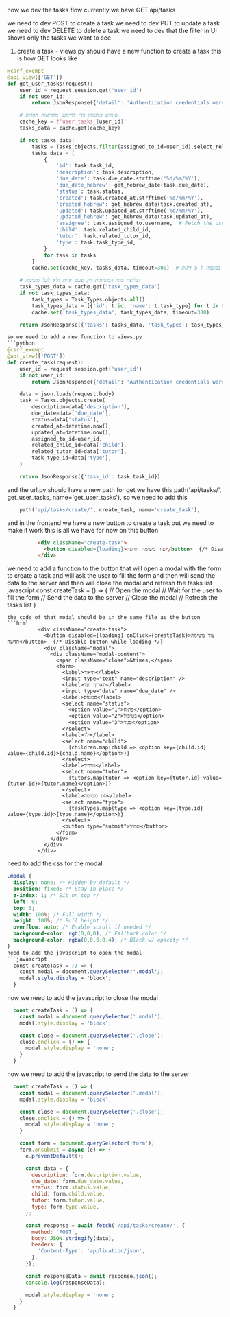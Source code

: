 now we dev the tasks flow
currently we have GET api/tasks

we need to dev POST to create a task
we need to dev PUT to update a task
we need to dev DELETE to delete a task
we need to dev that the filter in UI shows only the tasks we want to see

1. create a task - views.py should have a new function to create a task
this is how GET looks like
```python
@csrf_exempt
@api_view(['GET'])
def get_user_tasks(request):
    user_id = request.session.get('user_id')
    if not user_id:
        return JsonResponse({'detail': 'Authentication credentials were not provided.'}, status=403)

    # שימוש במטמון כדי להימנע מקריאות חוזרות
    cache_key = f'user_tasks_{user_id}'
    tasks_data = cache.get(cache_key)

    if not tasks_data:
        tasks = Tasks.objects.filter(assigned_to_id=user_id).select_related('task_type', 'assigned_to')
        tasks_data = [
            {
                'id': task.task_id,
                'description': task.description,
                'due_date': task.due_date.strftime('%d/%m/%Y'),
                'due_date_hebrew': get_hebrew_date(task.due_date),
                'status': task.status,
                'created': task.created_at.strftime('%d/%m/%Y'),
                'created_hebrew': get_hebrew_date(task.created_at),
                'updated': task.updated_at.strftime('%d/%m/%Y'),
                'updated_hebrew': get_hebrew_date(task.updated_at),
                'assignee': task.assigned_to.username,  # Fetch the username of the assignee
                'child': task.related_child_id,
                'tutor': task.related_tutor_id,
                'type': task.task_type_id,
            }
            for task in tasks
        ]
        cache.set(cache_key, tasks_data, timeout=300)  # שמירה במטמון ל-5 דקות

    # שליפת סוגי המשימות רק פעם אחת ולא לכל משימה
    task_types_data = cache.get('task_types_data')
    if not task_types_data:
        task_types = Task_Types.objects.all()
        task_types_data = [{'id': t.id, 'name': t.task_type} for t in task_types]
        cache.set('task_types_data', task_types_data, timeout=300)

    return JsonResponse({'tasks': tasks_data, 'task_types': task_types_data})

so we need to add a new function to views.py
```python
@csrf_exempt
@api_view(['POST'])
def create_task(request):
    user_id = request.session.get('user_id')
    if not user_id:
        return JsonResponse({'detail': 'Authentication credentials were not provided.'}, status=403)

    data = json.loads(request.body)
    task = Tasks.objects.create(
        description=data['description'],
        due_date=data['due_date'],
        status=data['status'],
        created_at=datetime.now(),
        updated_at=datetime.now(),
        assigned_to_id=user_id,
        related_child_id=data['child'],
        related_tutor_id=data['tutor'],
        task_type_id=data['type'],
    )

    return JsonResponse({'task_id': task.task_id})
```
and the url.py should have a new path
for get we have this
    path('api/tasks/', get_user_tasks, name='get_user_tasks'),
so we need to add this
```python
    path('api/tasks/create/', create_task, name='create_task'),
```
and in the frontend we have a new button to create a task but we need to make it work
this is all we have for now on this button
```html
          <div className="create-task">
            <button disabled={loading}>צור משימה חדשה</button>  {/* Disable button while loading */}
          </div>
```
we need to add a function to the button that will open a modal with the form to create a task
and will ask the user to fill the form and then will send the data to the server
and then will close the modal and refresh the tasks list
javascript
  const createTask = () => {
    // Open the modal
    // Wait for the user to fill the form
    // Send the data to the server
    // Close the modal
    // Refresh the tasks list
  }
```
the code of that modal should be in the same file as the button
```html
          <div className="create-task">
            <button disabled={loading} onClick={createTask}>צור משימה חדשה</button>  {/* Disable button while loading */}
            <div className="modal">
              <div className="modal-content">
                <span className="close">&times;</span>
                <form>
                  <label>תיאור</label>
                  <input type="text" name="description" />
                  <label>תאריך יעד</label>
                  <input type="date" name="due_date" />
                  <label>סטטוס</label>
                  <select name="status">
                    <option value="1">פתוח</option>
                    <option value="2">בטיפול</option>
                    <option value="3">סגור</option>
                  </select>
                  <label>ילד</label>
                  <select name="child">
                    {children.map(child => <option key={child.id} value={child.id}>{child.name}</option>)}
                  </select>
                  <label>מדריך</label>
                  <select name="tutor">
                    {tutors.map(tutor => <option key={tutor.id} value={tutor.id}>{tutor.name}</option>)}
                  </select>
                  <label>סוג משימה</label>
                  <select name="type">
                    {taskTypes.map(type => <option key={type.id} value={type.id}>{type.name}</option>)}
                  </select>
                  <button type="submit">שמור</button>
                </form>
              </div>
            </div>
          </div>
```
need to add the css for the modal
```css
.modal {
  display: none; /* Hidden by default */
  position: fixed; /* Stay in place */
  z-index: 1; /* Sit on top */
  left: 0;
  top: 0;
  width: 100%; /* Full width */
  height: 100%; /* Full height */
  overflow: auto; /* Enable scroll if needed */
  background-color: rgb(0,0,0); /* Fallback color */
  background-color: rgba(0,0,0,0.4); /* Black w/ opacity */
}
need to add the javascript to open the modal
```javascript
  const createTask = () => {
    const modal = document.querySelector('.modal');
    modal.style.display = 'block';
  }
```
now we need to add the javascript to close the modal
```javascript
  const createTask = () => {
    const modal = document.querySelector('.modal');
    modal.style.display = 'block';

    const close = document.querySelector('.close');
    close.onclick = () => {
      modal.style.display = 'none';
    }
  }
```
now we need to add the javascript to send the data to the server
```javascript
  const createTask = () => {
    const modal = document.querySelector('.modal');
    modal.style.display = 'block';

    const close = document.querySelector('.close');
    close.onclick = () => {
      modal.style.display = 'none';
    }

    const form = document.querySelector('form');
    form.onsubmit = async (e) => {
      e.preventDefault();

      const data = {
        description: form.description.value,
        due_date: form.due_date.value,
        status: form.status.value,
        child: form.child.value,
        tutor: form.tutor.value,
        type: form.type.value,
      };

      const response = await fetch('/api/tasks/create/', {
        method: 'POST',
        body: JSON.stringify(data),
        headers: {
          'Content-Type': 'application/json',
        },
      });

      const responseData = await response.json();
      console.log(responseData);

      modal.style.display = 'none';
    }
  }
```
